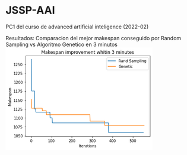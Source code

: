 # JSSP-AAI
PC1 del curso de advanced artificial inteligence (2022-02)

Resultados: Comparacion del mejor makespan conseguido por Random Sampling vs Algoritmo Genetico en 3 minutos
![alt text](https://raw.githubusercontent.com/SebsPER/JSSP-AAI/main/rand_gen.png)
